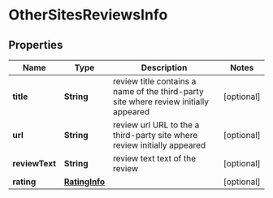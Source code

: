

# OtherSitesReviewsInfo


## Properties

| Name | Type | Description | Notes |
|------------ | ------------- | ------------- | -------------|
|**title** | **String** | review title contains a name of the third-party site where review initially appeared |  [optional] |
|**url** | **String** | review url URL to the a third-party site where review initially appeared |  [optional] |
|**reviewText** | **String** | review text text of the review |  [optional] |
|**rating** | [**RatingInfo**](RatingInfo.md) |  |  [optional] |



